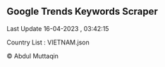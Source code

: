 

## Google Trends Keywords Scraper 
 
Last Update 16-04-2023 , 03:42:15

Country List :
VIETNAM.json



© Abdul Muttaqin 
